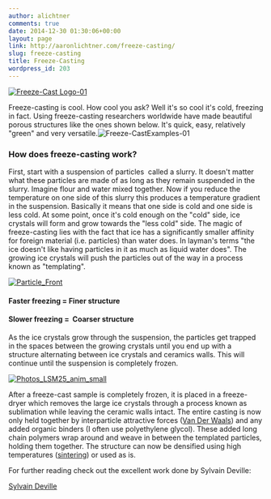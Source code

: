 ```yaml
---
author: alichtner
comments: true
date: 2014-12-30 01:30:06+00:00
layout: page
link: http://aaronlichtner.com/freeze-casting/
slug: freeze-casting
title: Freeze-Casting
wordpress_id: 203
---
```


[![Freeze-Cast Logo-01](http://aaronlichtner.com/wp-content/uploads/2014/12/Freeze-Cast-Logo-012-1024x194.png)](http://aaronlichtner.com/wp-content/uploads/2014/12/Freeze-Cast-Logo-012.png)

Freeze-casting is cool. How cool you ask? Well it's so cool it's cold, freezing in fact. Using freeze-casting researchers worldwide have made beautiful porous structures like the ones shown below. It's quick, easy, relatively "green" and very versatile.![Freeze-CastExamples-01](http://aaronlichtner.com/wp-content/uploads/2014/12/Freeze-CastExamples-01.png)


### How does freeze-casting work?


First, start with a suspension of particles  called a slurry. It doesn't matter what these particles are made of as long as they remain suspended in the slurry. Imagine flour and water mixed together. Now if you reduce the temperature on one side of this slurry this produces a temperature gradient in the suspension. Basically it means that one side is cold and one side is less cold. At some point, once it's cold enough on the "cold" side, ice crystals will form and grow towards the "less cold" side. The magic of freeze-casting lies with the fact that ice has a significantly smaller affinity for foreign material (i.e. particles) than water does. In layman's terms "the ice doesn't like having particles in it as much as liquid water does". The growing ice crystals will push the particles out of the way in a process known as "templating".

[![Particle_Front](http://aaronlichtner.com/wp-content/uploads/2014/12/Particle_Front-01.png)](http://aaronlichtner.com/wp-content/uploads/2014/12/Particle_Front-01.png)


#### Faster freezing = Finer structure




#### Slower freezing =  Coarser structure




As the ice crystals grow through the suspension, the particles get trapped in the spaces between the growing crystals until you end up with a structure alternating between ice crystals and ceramics walls. This will continue until the suspension is completely frozen.

[![Photos_LSM25_anim_small](http://aaronlichtner.com/wp-content/uploads/2014/12/Photos_LSM25_anim_small.gif)](http://aaronlichtner.com/wp-content/uploads/2014/12/Photos_LSM25_anim_small.gif)

After a freeze-cast sample is completely frozen, it is placed in a freeze-dryer which removes the large ice crystals through a process known as sublimation while leaving the ceramic walls intact. The entire casting is now only held together by interparticle attractive forces ([Van Der Waals](http://en.wikipedia.org/wiki/Van_der_Waals_force)) and any added organic binders (I often use polyethylene glycol). These added long chain polymers wrap around and weave in between the templated particles, holding them together. The structure can now be densified using high temperatures ([sintering](http://en.wikipedia.org/wiki/Sintering)) or used as is.

For further reading check out the excellent work done by Sylvain Deville:

[Sylvain Deville](http://sylvaindeville.net/)






